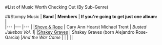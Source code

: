 #List of Music Worth Checking Out (By Sub-Genre)

##Stompy Music
| **Band**  	|  **Members** 	|   **If you're going to get just one album:**  |  
|---	        |---	           |---  |
|[Shove & Rope](https://en.wikipedia.org/wiki/Shovels_%26_Rope) 	| Cary Ann Hearst  Michael Trent   	| *Busted Jukebox Vol. 1*|
|[Shakey Graves](https://en.wikipedia.org/wiki/Shakey_Graves) 	| Shakey Graves (born Alejandro Rose-Garcia)	|*And the War Came* |
|   	|   	|   |


